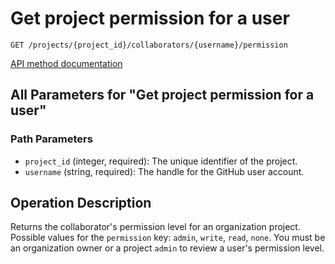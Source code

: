 # Get project permission for a user

`GET /projects/{project_id}/collaborators/{username}/permission`

[API method documentation](https://docs.github.com/rest/projects/collaborators#get-project-permission-for-a-user)

## All Parameters for "Get project permission for a user"

### Path Parameters

- `project_id` (integer, required): The unique identifier of the project.
- `username` (string, required): The handle for the GitHub user account.

## Operation Description

Returns the collaborator's permission level for an organization project. Possible values for the `permission` key: `admin`, `write`, `read`, `none`. You must be an organization owner or a project `admin` to review a user's permission level.

